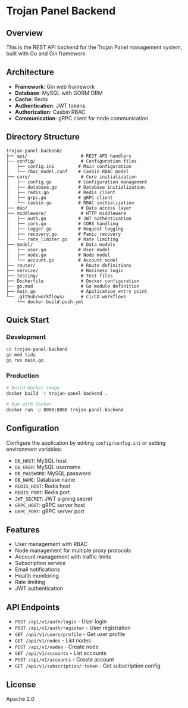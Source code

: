 # Trojan Panel Backend

## Overview
This is the REST API backend for the Trojan Panel management system, built with Go and Gin framework.

## Architecture
- **Framework**: Gin web framework
- **Database**: MySQL with GORM ORM
- **Cache**: Redis
- **Authentication**: JWT tokens
- **Authorization**: Casbin RBAC
- **Communication**: gRPC client for node communication

## Directory Structure
```
trojan-panel-backend/
├── api/                    # REST API handlers
├── config/                 # Configuration files
│   ├── config.ini         # Main configuration
│   └── rbac_model.conf    # Casbin RBAC model
├── core/                   # Core initialization
│   ├── config.go          # Configuration management
│   ├── database.go        # Database initialization
│   ├── redis.go           # Redis client
│   ├── grpc.go            # gRPC client
│   └── casbin.go          # RBAC initialization
├── dao/                    # Data access layer
├── middleware/             # HTTP middleware
│   ├── auth.go            # JWT authentication
│   ├── cors.go            # CORS handling
│   ├── logger.go          # Request logging
│   ├── recovery.go        # Panic recovery
│   └── rate_limiter.go    # Rate limiting
├── model/                  # Data models
│   ├── user.go            # User model
│   ├── node.go            # Node model
│   └── account.go         # Account model
├── router/                 # Route definitions
├── service/                # Business logic
├── testing/                # Test files
├── Dockerfile              # Docker configuration
├── go.mod                  # Go module definition
├── main.go                 # Application entry point
└── .github/workflows/      # CI/CD workflows
    └── docker-build-push.yml
```

## Quick Start

### Development
```bash
cd trojan-panel-backend
go mod tidy
go run main.go
```

### Production
```bash
# Build Docker image
docker build -t trojan-panel-backend .

# Run with Docker
docker run -p 8080:8080 trojan-panel-backend
```

## Configuration
Configure the application by editing `config/config.ini` or setting environment variables:

- `DB_HOST`: MySQL host
- `DB_USER`: MySQL username
- `DB_PASSWORD`: MySQL password
- `DB_NAME`: Database name
- `REDIS_HOST`: Redis host
- `REDIS_PORT`: Redis port
- `JWT_SECRET`: JWT signing secret
- `GRPC_HOST`: gRPC server host
- `GRPC_PORT`: gRPC server port

## Features
- User management with RBAC
- Node management for multiple proxy protocols
- Account management with traffic limits
- Subscription service
- Email notifications
- Health monitoring
- Rate limiting
- JWT authentication

## API Endpoints
- `POST /api/v1/auth/login` - User login
- `POST /api/v1/auth/register` - User registration
- `GET /api/v1/users/profile` - Get user profile
- `GET /api/v1/nodes` - List nodes
- `POST /api/v1/nodes` - Create node
- `GET /api/v1/accounts` - List accounts
- `POST /api/v1/accounts` - Create account
- `GET /api/v1/subscription/:token` - Get subscription config

## License
Apache 2.0